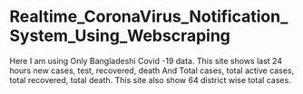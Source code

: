 # Realtime_CoronaVirus_Notification_System_Using_Webscraping
Here I am using Only Bangladeshi Covid -19 data. This site shows last 24 hours new cases, test, recovered, death And Total cases, total active cases, total recovered, total death. This site also show 64 district wise total cases. 
